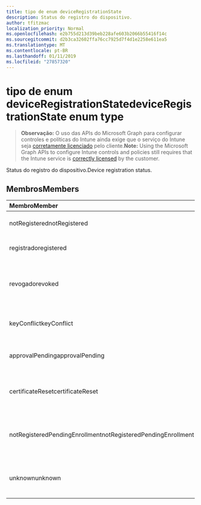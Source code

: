 ```yaml
---
title: tipo de enum deviceRegistrationState
description: Status do registro do dispositivo.
author: tfitzmac
localization_priority: Normal
ms.openlocfilehash: e2b755d213d39beb228afe603b2066b55416f14c
ms.sourcegitcommit: d2b3ca32602ffa76cc7925d7f4d1e2258e611ea5
ms.translationtype: MT
ms.contentlocale: pt-BR
ms.lasthandoff: 01/11/2019
ms.locfileid: "27857320"
---
```

# <a name="deviceregistrationstate-enum-type"></a><span data-ttu-id="62d64-103">tipo de enum deviceRegistrationState</span><span class="sxs-lookup"><span data-stu-id="62d64-103">deviceRegistrationState enum type</span></span>

> <span data-ttu-id="62d64-104">**Observação:** O uso das APIs do Microsoft Graph para configurar controles e políticas do Intune ainda exige que o serviço do Intune seja [corretamente licenciado](https://go.microsoft.com/fwlink/?linkid=839381) pelo cliente.</span><span class="sxs-lookup"><span data-stu-id="62d64-104">**Note:** Using the Microsoft Graph APIs to configure Intune controls and policies still requires that the Intune service is [correctly licensed](https://go.microsoft.com/fwlink/?linkid=839381) by the customer.</span></span>

<span data-ttu-id="62d64-105">Status do registro do dispositivo.</span><span class="sxs-lookup"><span data-stu-id="62d64-105">Device registration status.</span></span>
## <a name="members"></a><span data-ttu-id="62d64-106">Membros</span><span class="sxs-lookup"><span data-stu-id="62d64-106">Members</span></span>
|<span data-ttu-id="62d64-107">Membro</span><span class="sxs-lookup"><span data-stu-id="62d64-107">Member</span></span>|<span data-ttu-id="62d64-108">Valor</span><span class="sxs-lookup"><span data-stu-id="62d64-108">Value</span></span>|<span data-ttu-id="62d64-109">Descrição</span><span class="sxs-lookup"><span data-stu-id="62d64-109">Description</span></span>|
|:---|:---|:---|
|<span data-ttu-id="62d64-110">notRegistered</span><span class="sxs-lookup"><span data-stu-id="62d64-110">notRegistered</span></span>|<span data-ttu-id="62d64-111">0</span><span class="sxs-lookup"><span data-stu-id="62d64-111">0</span></span>|<span data-ttu-id="62d64-112">O dispositivo não está registrado.</span><span class="sxs-lookup"><span data-stu-id="62d64-112">The device is not registered.</span></span>|
|<span data-ttu-id="62d64-113">registrado</span><span class="sxs-lookup"><span data-stu-id="62d64-113">registered</span></span>|<span data-ttu-id="62d64-114">2</span><span class="sxs-lookup"><span data-stu-id="62d64-114">2</span></span>|<span data-ttu-id="62d64-115">O dispositivo está registrado.</span><span class="sxs-lookup"><span data-stu-id="62d64-115">The device is registered.</span></span>|
|<span data-ttu-id="62d64-116">revogado</span><span class="sxs-lookup"><span data-stu-id="62d64-116">revoked</span></span>|<span data-ttu-id="62d64-117">3</span><span class="sxs-lookup"><span data-stu-id="62d64-117">3</span></span>|<span data-ttu-id="62d64-118">O dispositivo foi bloqueado, apagado ou desativado.</span><span class="sxs-lookup"><span data-stu-id="62d64-118">The device has been blocked, wiped or retired.</span></span>|
|<span data-ttu-id="62d64-119">keyConflict</span><span class="sxs-lookup"><span data-stu-id="62d64-119">keyConflict</span></span>|<span data-ttu-id="62d64-120">4</span><span class="sxs-lookup"><span data-stu-id="62d64-120">4</span></span>|<span data-ttu-id="62d64-121">O dispositivo tem um conflito de chave.</span><span class="sxs-lookup"><span data-stu-id="62d64-121">The device has a key conflict.</span></span>|
|<span data-ttu-id="62d64-122">approvalPending</span><span class="sxs-lookup"><span data-stu-id="62d64-122">approvalPending</span></span>|<span data-ttu-id="62d64-123">5</span><span class="sxs-lookup"><span data-stu-id="62d64-123">5</span></span>|<span data-ttu-id="62d64-124">O dispositivo está aguardando aprovação.</span><span class="sxs-lookup"><span data-stu-id="62d64-124">The device is pending approval.</span></span>|
|<span data-ttu-id="62d64-125">certificateReset</span><span class="sxs-lookup"><span data-stu-id="62d64-125">certificateReset</span></span>|<span data-ttu-id="62d64-126">6</span><span class="sxs-lookup"><span data-stu-id="62d64-126">6</span></span>|<span data-ttu-id="62d64-127">O certificado do dispositivo foi redefinido.</span><span class="sxs-lookup"><span data-stu-id="62d64-127">The device certificate has been reset.</span></span>|
|<span data-ttu-id="62d64-128">notRegisteredPendingEnrollment</span><span class="sxs-lookup"><span data-stu-id="62d64-128">notRegisteredPendingEnrollment</span></span>|<span data-ttu-id="62d64-129">7</span><span class="sxs-lookup"><span data-stu-id="62d64-129">7</span></span>|<span data-ttu-id="62d64-130">O dispositivo não está registrado e pendentes de inscrição.</span><span class="sxs-lookup"><span data-stu-id="62d64-130">The device is not registered and pending enrollment.</span></span>|
|<span data-ttu-id="62d64-131">unknown</span><span class="sxs-lookup"><span data-stu-id="62d64-131">unknown</span></span>|<span data-ttu-id="62d64-132">8</span><span class="sxs-lookup"><span data-stu-id="62d64-132">8</span></span>|<span data-ttu-id="62d64-133">O status do registro de dispositivo é desconhecido.</span><span class="sxs-lookup"><span data-stu-id="62d64-133">The device registration status is unknown.</span></span>|



